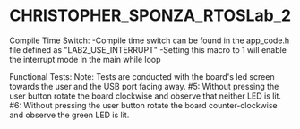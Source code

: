 # CHRISTOPHER_SPONZA_RTOSLab_2

Compile Time Switch:
  -Compile time switch can be found in the app_code.h file defined as "LAB2_USE_INTERRUPT"
  -Setting this macro to 1 will enable the interrupt mode in the main while loop 

Functional Tests: 
  Note: Tests are conducted with the board's led screen towards the user and the USB port facing away.
  #5: Without pressing the user button rotate the board clockwise and observe that neither LED is lit. 
  #6: Without pressing the user button rotate the board counter-clockwise and observe the green LED is lit. 
